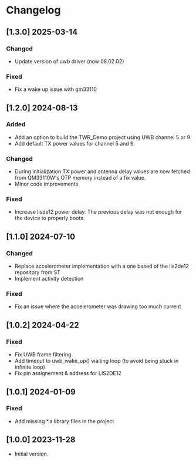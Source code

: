 # Changelog

## [1.3.0] 2025-03-14

### Changed

- Update version of uwb driver (now 08.02.02)

### Fixed

- Fix a wake up issue with qm33110

## [1.2.0] 2024-08-13

### Added

- Add an option to build the TWR_Demo project using UWB channel 5 or 9
- Add default TX power values for channel 5 and 9.

### Changed

- During initialization TX power and antenna delay values are now fetched from QM33110W's OTP memory instead of a fix value.
- Minor code improvements

### Fixed

- Increase lisde12 power delay. The previous delay was not enough for the device to properly boots.

## [1.1.0] 2024-07-10

### Changed

- Replace accelerometer implementation with a one based of the lis2de12 repository from ST
- Implement activity detection

### Fixed

- Fix an issue where the accelerometer was drawing too much current

## [1.0.2] 2024-04-22

### Fixed

- Fix UWB frame filtering
- Add timeout to uwb_wake_up() waiting loop (to avoid being stuck in infinite loop)
- Fix pin assignement & address for LIS2DE12

## [1.0.1] 2024-01-09

### Fixed

- Add missing *.a library files in the project


## [1.0.0] 2023-11-28

- Initial version.